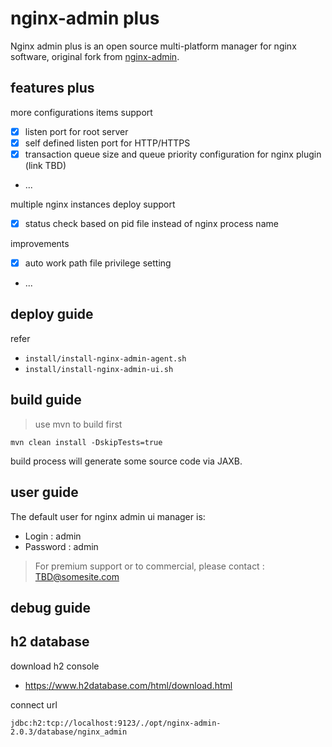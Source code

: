 # nginx-admin plus

Nginx admin plus is an open source multi-platform manager for nginx software,
original fork from [nginx-admin](https://github.com/jslsolucoes/nginx-admin).


## features plus

more configurations items support
- [x] listen port for root server
- [x] self defined listen port for HTTP/HTTPS
- [x] transaction queue size and queue priority configuration for nginx plugin (link TBD)
- ...

multiple nginx instances deploy support
- [x] status check based on pid file instead of nginx process name

improvements
- [x] auto work path file privilege setting
- ...


## deploy guide

refer
- `install/install-nginx-admin-agent.sh`
- `install/install-nginx-admin-ui.sh`

## build guide

> use mvn to build first

```
mvn clean install -DskipTests=true
```

build process will generate some source code via JAXB.

## user guide

The default user for nginx admin ui manager is:
- Login :    admin
- Password : admin

> For premium support or to commercial, please contact : TBD@somesite.com


## debug guide

## h2 database

download h2 console
- https://www.h2database.com/html/download.html

connect url
```
jdbc:h2:tcp://localhost:9123/./opt/nginx-admin-2.0.3/database/nginx_admin
```
